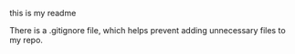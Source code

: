 this is my readme

There is a .gitignore file, which helps prevent adding unnecessary files to my repo.